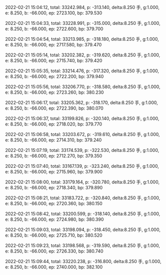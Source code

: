2022-02-21 15:04:12, total: 33242.984, p: -313.140, delta:8.250 手, g:1.000, e: 8.250, b: -66.000, ep: 2723.100, bp: 379.530

2022-02-21 15:04:33, total: 33228.991, p: -315.000, delta:8.250 手, g:1.000, e: 8.250, b: -66.000, ep: 2722.600, bp: 379.700

2022-02-21 15:04:54, total: 33213.985, p: -318.180, delta:8.250 手, g:1.000, e: 8.250, b: -66.000, ep: 2717.580, bp: 379.470

2022-02-21 15:05:14, total: 33202.382, p: -319.620, delta:8.250 手, g:1.000, e: 8.250, b: -66.000, ep: 2715.740, bp: 379.420

2022-02-21 15:05:35, total: 33214.476, p: -317.320, delta:8.250 手, g:1.000, e: 8.250, b: -66.000, ep: 2722.200, bp: 379.940

2022-02-21 15:05:56, total: 33206.770, p: -318.580, delta:8.250 手, g:1.000, e: 8.250, b: -66.000, ep: 2723.260, bp: 380.230

2022-02-21 15:06:17, total: 33205.362, p: -318.170, delta:8.250 手, g:1.000, e: 8.250, b: -66.000, ep: 2722.390, bp: 380.070

2022-02-21 15:06:37, total: 33199.826, p: -320.140, delta:8.250 手, g:1.000, e: 8.250, b: -66.000, ep: 2718.020, bp: 379.770

2022-02-21 15:06:58, total: 33203.672, p: -319.610, delta:8.250 手, g:1.000, e: 8.250, b: -66.000, ep: 2714.310, bp: 379.240

2022-02-21 15:07:19, total: 33174.539, p: -322.530, delta:8.250 手, g:1.000, e: 8.250, b: -66.000, ep: 2712.270, bp: 379.350

2022-02-21 15:07:40, total: 33167.139, p: -323.240, delta:8.250 手, g:1.000, e: 8.250, b: -66.000, ep: 2715.960, bp: 379.900

2022-02-21 15:08:00, total: 33179.164, p: -320.780, delta:8.250 手, g:1.000, e: 8.250, b: -66.000, ep: 2718.340, bp: 379.890

2022-02-21 15:08:21, total: 33183.722, p: -320.840, delta:8.250 手, g:1.000, e: 8.250, b: -66.000, ep: 2720.360, bp: 380.150

2022-02-21 15:08:42, total: 33200.599, p: -318.140, delta:8.250 手, g:1.000, e: 8.250, b: -66.000, ep: 2724.980, bp: 380.390

2022-02-21 15:09:03, total: 33198.094, p: -318.450, delta:8.250 手, g:1.000, e: 8.250, b: -66.000, ep: 2725.710, bp: 380.520

2022-02-21 15:09:23, total: 33198.568, p: -319.590, delta:8.250 手, g:1.000, e: 8.250, b: -66.000, ep: 2726.330, bp: 380.740

2022-02-21 15:09:44, total: 33220.238, p: -316.800, delta:8.250 手, g:1.000, e: 8.250, b: -66.000, ep: 2740.000, bp: 382.100
